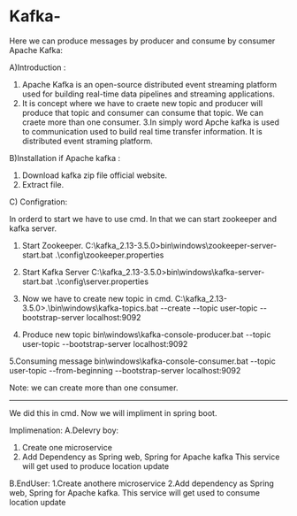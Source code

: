 # Kafka-
Here we can produce messages by producer and consume by consumer
Apache Kafka:
 
A)Introduction :
1. Apache Kafka is an open-source distributed event streaming platform used for building real-time data pipelines and streaming applications. 
2. It is concept where we have to craete new topic and producer will produce that topic and consumer can consume that topic. We can craete more than one consumer. 
3.In simply word Apche kafka is used to communication used to build real time transfer information. It is distributed event straming platform.


B)Installation if Apache kafka :

1. Download kafka zip file official website.
2. Extract file.

C) Configration:

In orderd to start we have to use cmd. In that we can start zookeeper and kafka server.

1. Start Zookeeper.
C:\kafka_2.13-3.5.0>bin\windows\zookeeper-server-start.bat .\config\zookeeper.properties

2. Start Kafka Server
C:\kafka_2.13-3.5.0>bin\windows\kafka-server-start.bat .\config\server.properties

3. Now we have to create new topic in cmd.
C:\kafka_2.13-3.5.0>.\bin\windows\kafka-topics.bat --create --topic user-topic --bootstrap-server localhost:9092

4. Produce new topic 
bin\windows\kafka-console-producer.bat --topic user-topic --bootstrap-server localhost:9092

5.Consuming message
bin\windows\kafka-console-consumer.bat --topic user-topic --from-beginning --bootstrap-server localhost:9092

Note: we can create more than one consumer.

---------------------------------------------------


We did this in cmd. Now we will impliment in spring boot.

Implimenation:
A.Delevry boy:
1. Create one microservice 
2. Add Dependency as Spring web, Spring for Apache kafka
This service will get used to produce location update


B.EndUser:
1.Create anothere microservice 
2.Add dependency as Spring web, Spring for Apache kafka.
This service will get used to consume location update
